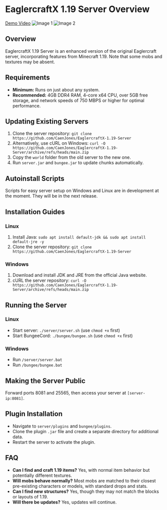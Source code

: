 # EaglercraftX 1.19 Server Overview
[Demo Video](https://github.com/CaenJones/EaglercraftX-1.19-Server/assets/131218155/0ee532ab-46d3-4959-ac9a-860931ffd649)
![Image 1](https://github.com/CaenJones/EaglercraftX-1.19-Server/blob/main/.github/assets/1.png) ![Image 2](https://github.com/CaenJones/EaglercraftX-1.19-Server/blob/main/.github/assets/2.png)


## Overview
EaglercraftX 1.19 Server is an enhanced version of the original Eaglercraft server, incorporating features from Minecraft 1.19. Note that some mobs and textures may be absent.

## Requirements
- **Minimum:** Runs on just about any system.
- **Recommended:** 4GB DDR4 RAM, 4-core x64 CPU, over 5GB free storage, and network speeds of 750 MBPS or higher for optimal performance.

## Updating Existing Servers
1. Clone the server repository: `git clone https://github.com/CaenJones/EaglercraftX-1.19-Server`
2. Alternatively, use cURL on Windows: `curl -O https://github.com/CaenJones/EaglercraftX-1.19-Server/archive/refs/heads/main.zip`
3. Copy the `world` folder from the old server to the new one.
4. Run `server.jar` and `bungee.jar` to update chunks automatically.

## Autoinstall Scripts
Scripts for easy server setup on Windows and Linux are in development at the moment. They will be in the next release.

## Installation Guides
### Linux
1. Install Java: `sudo apt install default-jdk && sudo apt install default-jre -y`
2. Clone the server repository: `git clone https://github.com/CaenJones/EaglercraftX-1.19-Server`

### Windows
1. Download and install JDK and JRE from the official Java website.
2. cURL the server repository: `curl -O https://github.com/CaenJones/EaglercraftX-1.19-Server/archive/refs/heads/main.zip`

## Running the Server
### Linux
- Start server: `./server/server.sh` (use `chmod +x` first)
- Start BungeeCord: `./bungee/bungee.sh` (use `chmod +x` first)

### Windows
- Run `/server/server.bat`
- Run `/bungee/bungee.bat`

## Making the Server Public
Forward ports 8081 and 25565, then access your server at `[server-ip:8081]`.

## Plugin Installation
- Navigate to `server/plugins` and `bungee/plugins`.
- Clone the plugin `.jar` file and create a separate directory for additional data.
- Restart the server to activate the plugin.

## FAQ
- **Can I find and craft 1.19 items?** Yes, with normal item behavior but potentially different textures.
- **Will mobs behave normally?** Most mobs are matched to their closest pre-existing characters or models, with standard drops and stats.
- **Can I find new structures?** Yes, though they may not match the blocks or layouts of 1.19.
- **Will there be updates?** Yes, updates will continue.

